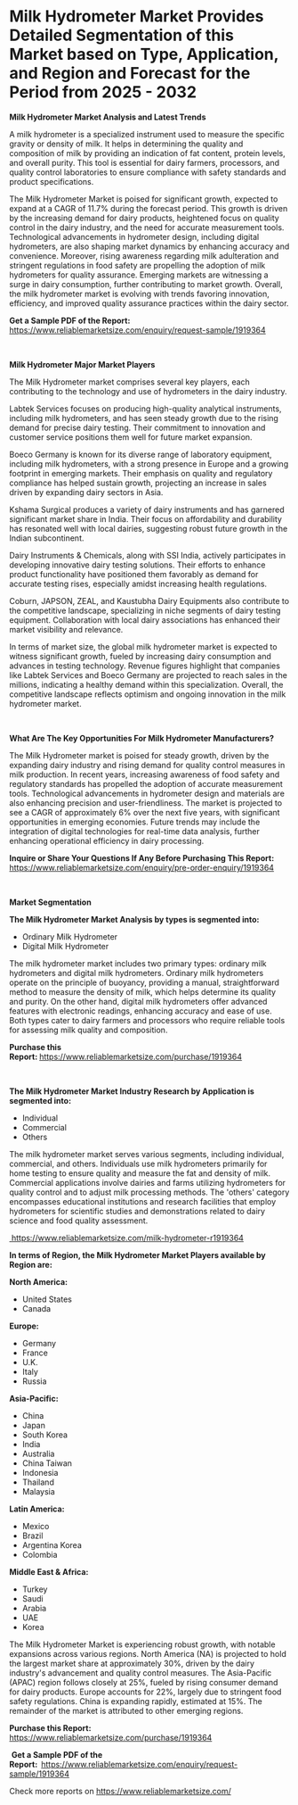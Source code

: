 <p><h1>Milk Hydrometer Market Provides Detailed Segmentation of this Market based on Type, Application, and Region and Forecast for the Period from 2025 - 2032</h1></p><p><strong>Milk Hydrometer Market Analysis and Latest Trends</strong></p>
<p><p>A milk hydrometer is a specialized instrument used to measure the specific gravity or density of milk. It helps in determining the quality and composition of milk by providing an indication of fat content, protein levels, and overall purity. This tool is essential for dairy farmers, processors, and quality control laboratories to ensure compliance with safety standards and product specifications.</p><p>The Milk Hydrometer Market is poised for significant growth, expected to expand at a CAGR of 11.7% during the forecast period. This growth is driven by the increasing demand for dairy products, heightened focus on quality control in the dairy industry, and the need for accurate measurement tools. Technological advancements in hydrometer design, including digital hydrometers, are also shaping market dynamics by enhancing accuracy and convenience. Moreover, rising awareness regarding milk adulteration and stringent regulations in food safety are propelling the adoption of milk hydrometers for quality assurance. Emerging markets are witnessing a surge in dairy consumption, further contributing to market growth. Overall, the milk hydrometer market is evolving with trends favoring innovation, efficiency, and improved quality assurance practices within the dairy sector.</p></p>
<p><strong>Get a Sample PDF of the Report:&nbsp;</strong> <a href="https://www.reliablemarketsize.com/enquiry/request-sample/1919364?utm_campaign=2216&utm_medium=2&utm_source=Github&utm_content=ia&utm_term=20022025&utm_id=milk-hydrometer">https://www.reliablemarketsize.com/enquiry/request-sample/1919364</a></p>
<p>&nbsp;</p>
<p><strong>Milk Hydrometer Major Market Players</strong></p>
<p><p>The Milk Hydrometer market comprises several key players, each contributing to the technology and use of hydrometers in the dairy industry. </p><p>Labtek Services focuses on producing high-quality analytical instruments, including milk hydrometers, and has seen steady growth due to the rising demand for precise dairy testing. Their commitment to innovation and customer service positions them well for future market expansion.</p><p>Boeco Germany is known for its diverse range of laboratory equipment, including milk hydrometers, with a strong presence in Europe and a growing footprint in emerging markets. Their emphasis on quality and regulatory compliance has helped sustain growth, projecting an increase in sales driven by expanding dairy sectors in Asia.</p><p>Kshama Surgical produces a variety of dairy instruments and has garnered significant market share in India. Their focus on affordability and durability has resonated well with local dairies, suggesting robust future growth in the Indian subcontinent.</p><p>Dairy Instruments & Chemicals, along with SSI India, actively participates in developing innovative dairy testing solutions. Their efforts to enhance product functionality have positioned them favorably as demand for accurate testing rises, especially amidst increasing health regulations.</p><p>Coburn, JAPSON, ZEAL, and Kaustubha Dairy Equipments also contribute to the competitive landscape, specializing in niche segments of dairy testing equipment. Collaboration with local dairy associations has enhanced their market visibility and relevance.</p><p>In terms of market size, the global milk hydrometer market is expected to witness significant growth, fueled by increasing dairy consumption and advances in testing technology. Revenue figures highlight that companies like Labtek Services and Boeco Germany are projected to reach sales in the millions, indicating a healthy demand within this specialization. Overall, the competitive landscape reflects optimism and ongoing innovation in the milk hydrometer market.</p></p>
<p>&nbsp;</p>
<p><strong>What Are The Key Opportunities For Milk Hydrometer Manufacturers?</strong></p>
<p><p>The Milk Hydrometer market is poised for steady growth, driven by the expanding dairy industry and rising demand for quality control measures in milk production. In recent years, increasing awareness of food safety and regulatory standards has propelled the adoption of accurate measurement tools. Technological advancements in hydrometer design and materials are also enhancing precision and user-friendliness. The market is projected to see a CAGR of approximately 6% over the next five years, with significant opportunities in emerging economies. Future trends may include the integration of digital technologies for real-time data analysis, further enhancing operational efficiency in dairy processing.</p></p>
<p><strong>Inquire or Share Your Questions If Any Before Purchasing This Report:</strong> <a href="https://www.reliablemarketsize.com/enquiry/pre-order-enquiry/1919364?utm_campaign=2216&utm_medium=2&utm_source=Github&utm_content=ia&utm_term=20022025&utm_id=milk-hydrometer">https://www.reliablemarketsize.com/enquiry/pre-order-enquiry/1919364</a></p>
<p>&nbsp;</p>
<p><strong>Market Segmentation</strong></p>
<p><strong>The Milk Hydrometer Market Analysis by types is segmented into:</strong></p>
<p><ul><li>Ordinary Milk Hydrometer</li><li>Digital Milk Hydrometer</li></ul></p>
<p><p>The milk hydrometer market includes two primary types: ordinary milk hydrometers and digital milk hydrometers. Ordinary milk hydrometers operate on the principle of buoyancy, providing a manual, straightforward method to measure the density of milk, which helps determine its quality and purity. On the other hand, digital milk hydrometers offer advanced features with electronic readings, enhancing accuracy and ease of use. Both types cater to dairy farmers and processors who require reliable tools for assessing milk quality and composition.</p></p>
<p><strong>Purchase this Report:&nbsp;</strong><a href="https://www.reliablemarketsize.com/purchase/1919364?utm_campaign=2216&utm_medium=2&utm_source=Github&utm_content=ia&utm_term=20022025&utm_id=milk-hydrometer">https://www.reliablemarketsize.com/purchase/1919364</a></p>
<p>&nbsp;</p>
<p><strong>The Milk Hydrometer Market Industry Research by Application is segmented into:</strong></p>
<p><ul><li>Individual</li><li>Commercial</li><li>Others</li></ul></p>
<p><p>The milk hydrometer market serves various segments, including individual, commercial, and others. Individuals use milk hydrometers primarily for home testing to ensure quality and measure the fat and density of milk. Commercial applications involve dairies and farms utilizing hydrometers for quality control and to adjust milk processing methods. The 'others' category encompasses educational institutions and research facilities that employ hydrometers for scientific studies and demonstrations related to dairy science and food quality assessment.</p></p>
<p><a href="https://www.reliablemarketsize.com/milk-hydrometer-r1919364?utm_campaign=2216&utm_medium=2&utm_source=Github&utm_content=ia&utm_term=20022025&utm_id=milk-hydrometer">&nbsp;https://www.reliablemarketsize.com/milk-hydrometer-r1919364</a></p>
<p><strong>In terms of Region, the Milk Hydrometer Market Players available by Region are:</strong></p>
<p>
    <p> <strong> North America: </strong>
        <ul>
            <li>United States</li>
            <li>Canada</li>
        </ul>
        </p> 
    <p> <strong> Europe: </strong>
        <ul>
            <li>Germany</li>
            <li>France</li>
            <li>U.K.</li>
            <li>Italy</li>
            <li>Russia</li>
        </ul>
        </p> 
    <p> <strong> Asia-Pacific: </strong>
        <ul>
            <li>China</li>
            <li>Japan</li>
            <li>South Korea</li>
            <li>India</li>
            <li>Australia</li>
            <li>China Taiwan</li>
            <li>Indonesia</li>
            <li>Thailand</li>
            <li>Malaysia</li>
        </ul>
        </p> 
    <p> <strong> Latin America: </strong>
        <ul>
            <li>Mexico</li>
            <li>Brazil</li>
            <li>Argentina Korea</li>
            <li>Colombia</li>
        </ul>
        </p> 
    <p> <strong> Middle East & Africa: </strong>
        <ul>
            <li>Turkey</li>
            <li>Saudi</li>
            <li>Arabia</li>
            <li>UAE</li>
            <li>Korea</li>
        </ul>
    </p>
    </p>
<p><p>The Milk Hydrometer Market is experiencing robust growth, with notable expansions across various regions. North America (NA) is projected to hold the largest market share at approximately 30%, driven by the dairy industry's advancement and quality control measures. The Asia-Pacific (APAC) region follows closely at 25%, fueled by rising consumer demand for dairy products. Europe accounts for 22%, largely due to stringent food safety regulations. China is expanding rapidly, estimated at 15%. The remainder of the market is attributed to other emerging regions.</p></p>
<p><strong>Purchase this Report: </strong><a href="https://www.reliablemarketsize.com/purchase/1919364?utm_campaign=2216&utm_medium=2&utm_source=Github&utm_content=ia&utm_term=20022025&utm_id=milk-hydrometer">https://www.reliablemarketsize.com/purchase/1919364</a></p>
<p>&nbsp;<strong>Get a Sample PDF of the Report:&nbsp;&nbsp;</strong><a href="https://www.reliablemarketsize.com/enquiry/request-sample/1919364?utm_campaign=2216&utm_medium=2&utm_source=Github&utm_content=ia&utm_term=20022025&utm_id=milk-hydrometer">https://www.reliablemarketsize.com/enquiry/request-sample/1919364</a></p>
<p><strong></strong></p>
<p>Check more reports on <a href="https://www.reliablemarketsize.com/?utm_campaign=2216&utm_medium=2&utm_source=Github&utm_content=ia&utm_term=20022025&utm_id=milk-hydrometer">https://www.reliablemarketsize.com/</a></p>